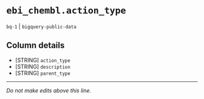 # `ebi_chembl.action_type`
`bq-1` | `bigquery-public-data`

## Column details
* [STRING]    `action_type`
* [STRING]    `description`
* [STRING]    `parent_type`

-------------------------------------------------------------------------------
*Do not make edits above this line.*
